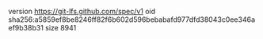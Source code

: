 version https://git-lfs.github.com/spec/v1
oid sha256:a5859ef8be8246ff82f6b602d596bebabafd977dfd38043c0ee346aef9b38b31
size 8941
